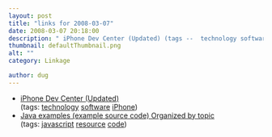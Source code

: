 ```yaml
---
layout: post
title: "links for 2008-03-07"
date: 2008-03-07 20:18:00
description: " iPhone Dev Center (Updated) (tags --  technology software iPhone) Java examples (example source code) Organized by topic (tags --  javascript resource code)&#8230;"
thumbnail: defaultThumbnail.png
alt: ""
category: Linkage

author: dug
---
```


<ul class="delicious">
	<li>
		<div class="delicious-link"><a href="http://developer.apple.com/iphone/">iPhone Dev Center (Updated)</a></div>
		<div class="delicious-tags">(tags: <a href="http://del.icio.us/dug/technology">technology</a> <a href="http://del.icio.us/dug/software">software</a> <a href="http://del.icio.us/dug/iPhone">iPhone</a>)</div>
	</li>
	<li>
		<div class="delicious-link"><a href="http://www.java2s.com/">Java examples (example source code) Organized by topic</a></div>
		<div class="delicious-tags">(tags: <a href="http://del.icio.us/dug/javascript">javascript</a> <a href="http://del.icio.us/dug/resource">resource</a> <a href="http://del.icio.us/dug/code">code</a>)</div>
	</li>
</ul>
